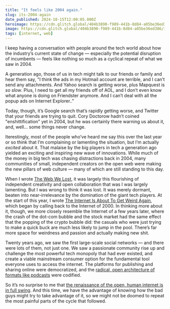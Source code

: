 ```yaml
---
title: "It feels like 2004 again."
slug: its-2004-again
date_published: 2024-10-15T12:00:05.000Z
heroimage: https://cdn.glitch.global/404b3890-f989-441b-8d84-a05be36ed386/internet-explorer-6.jpg?v=1729061812984
image: https://cdn.glitch.global/404b3890-f989-441b-8d84-a05be36ed386/internet-explorer-6.jpg?v=1729061812984
tags: [internet, web]
---
```


I keep having a conversation with people around the tech world about how the industry’s current state of change — especially the potential disruption of incumbents — feels like nothing so much as a cyclical repeat of what we saw in 2004.

A generation ago, those of us in tech might talk to our friends or family and hear them say, "I think the ads in my Hotmail account are terrible, and I can’t send any attachments. And Yahoo search is getting worse, plus Mapquest is _so slow_. Plus, I need to get all my friends off of AOL, and I don’t even know what anyone is doing on Friendster anymore. And I can’t deal with all the popup ads on Internet Explorer.."

Today, though, it’s Google search that’s rapidly getting worse, and Twitter that your friends are trying to quit. Cory Doctorow hadn’t coined "enshittification" yet in 2004, but he was certainly there warning us about it, and, well… some things never change.

Iterestingly, most of the people who’ve heard me say this over the last year or so think that I’m complaining or lamenting the situation, but I’m actually _excited_ about it. That malaise by the big players in tech a generation ago yielded an exciting and inspiring new wave of innovations. While much of the money in big tech was chasing distractions back in 2004, many communities of small, independent creators on the open web were making the new pillars of web culture — many of which are still standing to this day. 

When I wrote <a href="https://www.anildash.com//2012/12/13/the_web_we_lost/">The Web We Lost</a>, it was largely this flourishing of independent creativity and open collaboration that was I was largely lamenting. But I was wrong to think it was lost. It was merely dormant, beaten into near-irrelevance by the domination of the giant tech players. At the start of this year, I wrote <a href="https://www.rollingstone.com/culture/culture-commentary/internet-future-about-to-get-weird-1234938403/">The Internet Is About To Get Weird Again</a>, which began by calling back to the Internet of 2000. In thinking more about it, though, we more closely resemble the Internet of a few years later, where the crash of the dot-com bubble and the stock market had the same effect that the popping of the crypto bubble did: the casuals who were just trying to make a quick buck are much less likely to jump in the pool. There’s far more space for weirdness and passion and actually making new shit.

Twenty years ago, we saw the first large-scale social networks — and there were lots of them, not just one. We saw a passionate community rise up and challenge the most powerful tech monopoly that had ever existed, and create a viable mainstream consumer option for the fundamental tool everyone uses to access the internet. The platforms for publishing and sharing online were democratized, and the <a href="https://www.anildash.com//2024/02/06/wherever-you-get-podcasts/">radical, open architecture of formats like podcasts</a> were codified.

So it’s no surprise to me that <a href="https://www.anildash.com//2024/01/03/human-web-renaissance/">the renaissance of the open, human internet is in full swing</a>. And this time, we have the advantage of knowing how the bad guys might try to take advantage of it, so we might not be doomed to repeat the most painful parts of the cycle that followed.